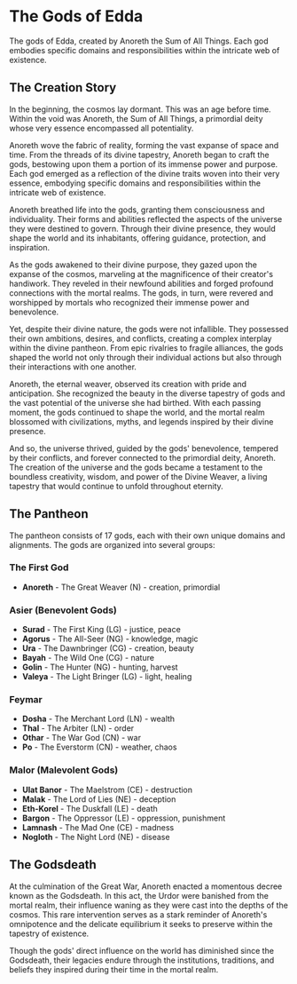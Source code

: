 # The Gods of Edda

The gods of Edda, created by Anoreth the Sum of All Things. Each god embodies specific domains and responsibilities within the intricate web of existence.

## The Creation Story

In the beginning, the cosmos lay dormant. This was an age before time. Within the void was Anoreth, the Sum of All Things, a primordial deity whose very essence encompassed all potentiality.

Anoreth wove the fabric of reality, forming the vast expanse of space and time. From the threads of its divine tapestry, Anoreth began to craft the gods, bestowing upon them a portion of its immense power and purpose. Each god emerged as a reflection of the divine traits woven into their very essence, embodying specific domains and responsibilities within the intricate web of existence.

Anoreth breathed life into the gods, granting them consciousness and individuality. Their forms and abilities reflected the aspects of the universe they were destined to govern. Through their divine presence, they would shape the world and its inhabitants, offering guidance, protection, and inspiration.

As the gods awakened to their divine purpose, they gazed upon the expanse of the cosmos, marveling at the magnificence of their creator's handiwork. They reveled in their newfound abilities and forged profound connections with the mortal realms. The gods, in turn, were revered and worshipped by mortals who recognized their immense power and benevolence.

Yet, despite their divine nature, the gods were not infallible. They possessed their own ambitions, desires, and conflicts, creating a complex interplay within the divine pantheon. From epic rivalries to fragile alliances, the gods shaped the world not only through their individual actions but also through their interactions with one another.

Anoreth, the eternal weaver, observed its creation with pride and anticipation. She recognized the beauty in the diverse tapestry of gods and the vast potential of the universe she had birthed. With each passing moment, the gods continued to shape the world, and the mortal realm blossomed with civilizations, myths, and legends inspired by their divine presence.

And so, the universe thrived, guided by the gods' benevolence, tempered by their conflicts, and forever connected to the primordial deity, Anoreth. The creation of the universe and the gods became a testament to the boundless creativity, wisdom, and power of the Divine Weaver, a living tapestry that would continue to unfold throughout eternity.

## The Pantheon

The pantheon consists of 17 gods, each with their own unique domains and alignments. The gods are organized into several groups:

### The First God
- **Anoreth** - The Great Weaver (N) - creation, primordial

### Asier (Benevolent Gods)
- **Surad** - The First King (LG) - justice, peace
- **Agorus** - The All-Seer (NG) - knowledge, magic  
- **Ura** - The Dawnbringer (CG) - creation, beauty
- **Bayah** - The Wild One (CG) - nature
- **Golin** - The Hunter (NG) - hunting, harvest
- **Valeya** - The Light Bringer (LG) - light, healing

### Feymar 
- **Dosha** - The Merchant Lord (LN) - wealth
- **Thal** - The Arbiter (LN) - order
- **Othar** - The War God (CN) - war
- **Po** - The Everstorm (CN) - weather, chaos

### Malor (Malevolent Gods)
- **Ulat Banor** - The Maelstrom (CE) - destruction
- **Malak** - The Lord of Lies (NE) - deception
- **Eth-Korel** - The Duskfall (LE) - death
- **Bargon** - The Oppressor (LE) - oppression, punishment
- **Lamnash** - The Mad One (CE) - madness
- **Nogloth** - The Night Lord (NE) - disease

## The Godsdeath

At the culmination of the Great War, Anoreth enacted a momentous decree known as the Godsdeath. In this act, the Urdor were banished from the mortal realm, their influence waning as they were cast into the depths of the cosmos. This rare intervention serves as a stark reminder of Anoreth's omnipotence and the delicate equilibrium it seeks to preserve within the tapestry of existence.

Though the gods' direct influence on the world has diminished since the Godsdeath, their legacies endure through the institutions, traditions, and beliefs they inspired during their time in the mortal realm. 